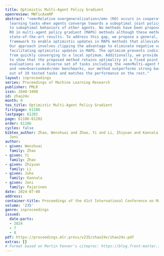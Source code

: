 ```yaml
---
title: Optimistic Multi-Agent Policy Gradient
openreview: MWTicAxmRP
abstract: "<em>Relative overgeneralization</em> (RO) occurs in cooperative multi-agent
  learning tasks when agents converge towards a suboptimal joint policy due to overfitting
  to suboptimal behaviors of other agents. No methods have been proposed for addressing
  RO in multi-agent policy gradient (MAPG) methods although these methods produce
  state-of-the-art results. To address this gap, we propose a general, yet simple,
  framework to enable optimistic updates in MAPG methods that alleviate the RO problem.
  Our approach involves clipping the advantage to eliminate negative values, thereby
  facilitating optimistic updates in MAPG. The optimism prevents individual agents
  from quickly converging to a local optimum. Additionally, we provide a formal analysis
  to show that the proposed method retains optimality at a fixed point. In extensive
  evaluations on a diverse set of tasks including the <em>Multi-agent MuJoCo</em>
  and <em>Overcooked</em> benchmarks, our method outperforms strong baselines on 13
  out of 19 tested tasks and matches the performance on the rest."
layout: inproceedings
series: Proceedings of Machine Learning Research
publisher: PMLR
issn: 2640-3498
id: zhao24v
month: 0
tex_title: Optimistic Multi-Agent Policy Gradient
firstpage: 61186
lastpage: 61202
page: 61186-61202
order: 61186
cycles: false
bibtex_author: Zhao, Wenshuai and Zhao, Yi and Li, Zhiyuan and Kannala, Juho and Pajarinen,
  Joni
author:
- given: Wenshuai
  family: Zhao
- given: Yi
  family: Zhao
- given: Zhiyuan
  family: Li
- given: Juho
  family: Kannala
- given: Joni
  family: Pajarinen
date: 2024-07-08
address:
container-title: Proceedings of the 41st International Conference on Machine Learning
volume: '235'
genre: inproceedings
issued:
  date-parts:
  - 2024
  - 7
  - 8
pdf: https://proceedings.mlr.press/v235/zhao24v/zhao24v.pdf
extras: []
# Format based on Martin Fenner's citeproc: https://blog.front-matter.io/posts/citeproc-yaml-for-bibliographies/
---
```


